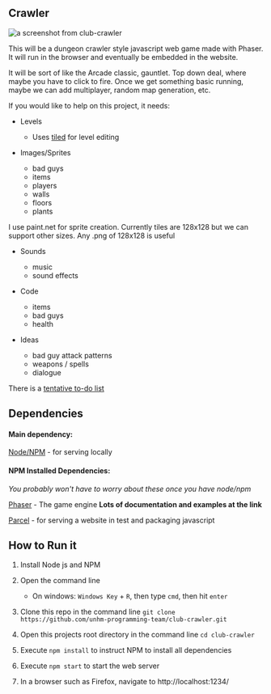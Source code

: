 ## Crawler

![a screenshot from club-crawler](https://github.com/unhm-programming-team/club-crawler/blob/main/screen.png)

This will be a dungeon crawler style javascript web game made with Phaser. It will run in the browser and eventually be embedded in the website.

It will be sort of like the Arcade classic, gauntlet. Top down deal, where maybe you have to click to fire. Once we get something basic running, maybe we can add multiplayer, random map generation, etc.

If you would like to help on this project, it needs:

- Levels 
    - Uses [tiled](https://www.mapeditor.org/) for level editing

- Images/Sprites
    - bad guys
    - items
    - players
    - walls
    - floors
    - plants

I use paint.net for sprite creation. Currently tiles are 128x128 but we can support other sizes. Any .png of 128x128 is useful

- Sounds
    - music 
    - sound effects

- Code
    - items
    - bad guys
    - health

- Ideas
    - bad guy attack patterns
    - weapons / spells
    - dialogue

There is a [tentative to-do list](https://github.com/unhm-programming-team/club-crawler/blob/main/todo.md)

## Dependencies

#### Main dependency:

[Node/NPM](https://nodejs.org/en/download/) - for serving locally

#### NPM Installed Dependencies: 

_You probably won't have to worry about these once you have node/npm_

[Phaser](https://phaser.io/) - The game engine **Lots of documentation and examples at the link**

[Parcel](https://www.npmjs.com/package/parcel) - for serving a website in test and packaging javascript

## How to Run it

1. Install Node js and NPM

1. Open the command line
    - On windows: `Windows Key` + `R`, then type `cmd`, then hit `enter`

1. Clone this repo in the command line `git clone https://github.com/unhm-programming-team/club-crawler.git`

1. Open this projects root directory in the command line `cd club-crawler`

1. Execute `npm install` to instruct NPM to install all dependencies

1. Execute `npm start` to start the web server

1. In a browser such as Firefox, navigate to http://localhost:1234/